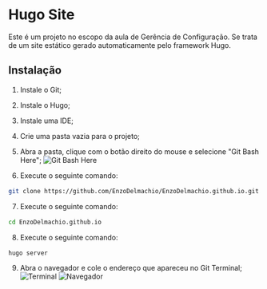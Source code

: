 # Hugo Site

Este é um projeto no escopo da aula de Gerência de Configuração. Se trata de um site estático gerado automaticamente pelo framework Hugo.




## Instalação

1. Instale o Git;
2. Instale o Hugo;
3. Instale uma IDE;
4. Crie uma pasta vazia para o projeto;
5. Abra a pasta, clique com o botão direito do mouse e selecione "Git Bash Here";
![Git Bash Here](resources\_gen\images\img5.png)

6. Execute o seguinte comando:
```bash
git clone https://github.com/EnzoDelmachio/EnzoDelmachio.github.io.git
```
7. Execute o seguinte comando:
```bash
cd EnzoDelmachio.github.io
```
8. Execute o seguinte comando:
```bash
hugo server
```
9. Abra o navegador e cole o endereço que apareceu no Git Terminal;
![Terminal](resources\_gen\images\img9.png)
![Navegador](resources\_gen\images\img10.png)